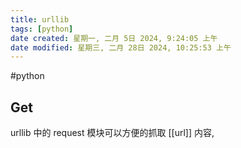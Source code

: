 ```yaml
---
title: urllib
tags: [python]
date created: 星期一, 二月 5日 2024, 9:24:05 上午
date modified: 星期三, 二月 28日 2024, 10:25:53 上午
---
```


#python 

## Get

urllib 中的 request 模块可以方便的抓取 [[url]] 内容,

